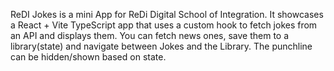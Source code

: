 ReDI Jokes is a mini App for ReDi Digital School of Integration. 
It showcases a React + Vite TypeScript app that uses a custom hook to fetch jokes from an API and displays them.
You can fetch news ones, save them to a library(state)
and navigate between Jokes and the Library.
The punchline can be hidden/shown based on state.
